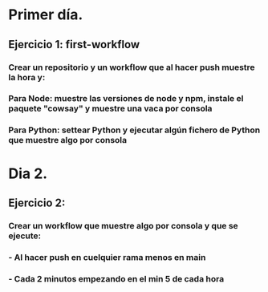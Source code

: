 # Primer día.
## Ejercicio 1: first-workflow

### Crear un repositorio y un workflow que al hacer push muestre la hora y:
### Para Node: muestre las versiones de node y npm, instale el paquete "cowsay" y muestre una vaca por consola
### Para Python: settear Python y ejecutar algún fichero de Python que muestre algo por consola

# Dia 2.
## Ejercicio 2:

### Crear un workflow que muestre algo por consola y que se ejecute: 
### - Al hacer push en cuelquier rama menos en main
### - Cada 2 minutos empezando en el min 5 de cada hora
